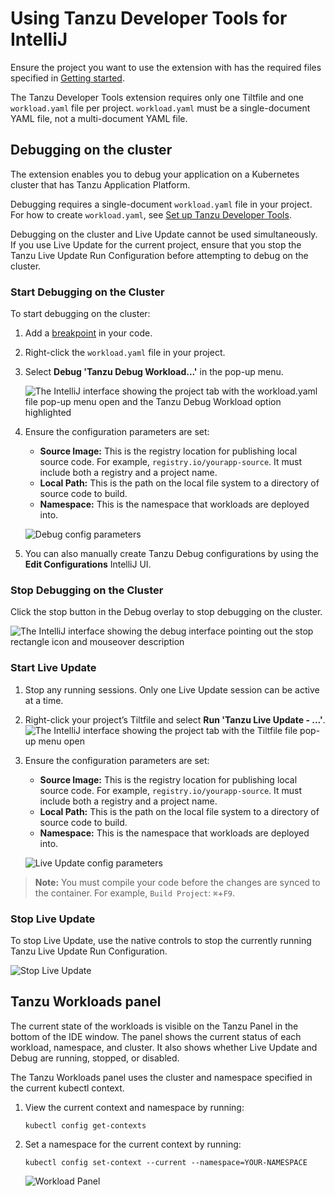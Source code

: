 # Using Tanzu Developer Tools for IntelliJ

Ensure the project you want to use the extension with has the required files specified in
[Getting started](getting-started.md).

The Tanzu Developer Tools extension requires only one Tiltfile and one `workload.yaml` file per
project. `workload.yaml` must be a single-document YAML file, not a multi-document YAML file.

## <a id="debugging"></a> Debugging on the cluster

The extension enables you to debug your application on a Kubernetes cluster that has
Tanzu Application Platform.

Debugging requires a single-document `workload.yaml` file in your project. For how to create
`workload.yaml`, see [Set up Tanzu Developer Tools](getting-started.md#set-up-tanzu-dev-tools).

Debugging on the cluster and Live Update cannot be used simultaneously.
If you use Live Update for the current project, ensure that you stop the
Tanzu Live Update Run Configuration before attempting to debug on the cluster.

### <a id="start-debugging"></a> Start Debugging on the Cluster

To start debugging on the cluster:

1. Add a [breakpoint](https://www.jetbrains.com/help/idea/using-breakpoints.html) in your code.
1. Right-click the `workload.yaml` file in your project.
1. Select **Debug 'Tanzu Debug Workload...'** in the pop-up menu.

    ![The IntelliJ interface showing the project tab with the workload.yaml file pop-up menu open and the Tanzu Debug Workload option highlighted](../images/intellij-debugWorkload.png)

1. Ensure the configuration parameters are set:
    - **Source Image:** This is the registry location for publishing local source code.
    For example, `registry.io/yourapp-source`.
    It must include both a registry and a project name.
    - **Local Path:** This is the path on the local file system to a directory of source code to build.
    - **Namespace:** This is the namespace that workloads are deployed into.

    ![Debug config parameters](../images/intellij-config.png)

1. You can also manually create Tanzu Debug configurations by using the **Edit Configurations**
IntelliJ UI.

### <a id="stop-debugging"></a> Stop Debugging on the Cluster

Click the stop button in the Debug overlay to stop debugging on the cluster.

![The IntelliJ interface showing the debug interface pointing out the stop rectangle icon and mouseover description](../images/intellij-stopDebug.png)

### <a id="start-live-update"></a> Start Live Update

1. Stop any running sessions. Only one Live Update session can be active at a time.
1. Right-click your project’s Tiltfile and select **Run 'Tanzu Live Update - ...'**.
![The IntelliJ interface showing the project tab with the Tiltfile file pop-up menu open](../images/intellij-startLiveUpdate.png)
1. Ensure the configuration parameters are set:
    - **Source Image:** This is the registry location for publishing local source code.
    For example, `registry.io/yourapp-source`. It must include both a registry and a project name.
    - **Local Path:** This is the path on the local file system to a directory of source code to build.
    - **Namespace:** This is the namespace that workloads are deployed into.

    ![Live Update config parameters](../images/intellij-liveupdate-config.png)

> **Note:** You must compile your code before the changes are synced to the container.
> For example, `Build Project`: `⌘`+`F9`.

### <a id="stop-liveupdate"></a> Stop Live Update

To stop Live Update, use the native controls to stop the currently running Tanzu Live Update Run
Configuration.

![Stop Live Update](../images/intellij-stopliveupdate.png)

## <a id="workload-panel"></a> Tanzu Workloads panel

The current state of the workloads is visible on the Tanzu Panel in the bottom of the IDE window.
The panel shows the current status of each workload, namespace, and cluster.
It also shows whether Live Update and Debug are running, stopped, or disabled.

The Tanzu Workloads panel uses the cluster and namespace specified in the current kubectl context.

1. View the current context and namespace by running:

    ```console
    kubectl config get-contexts
    ```

1. Set a namespace for the current context by running:

    ```console
    kubectl config set-context --current --namespace=YOUR-NAMESPACE
    ```

    ![Workload Panel](../images/intellij-panel-debug-running.png)